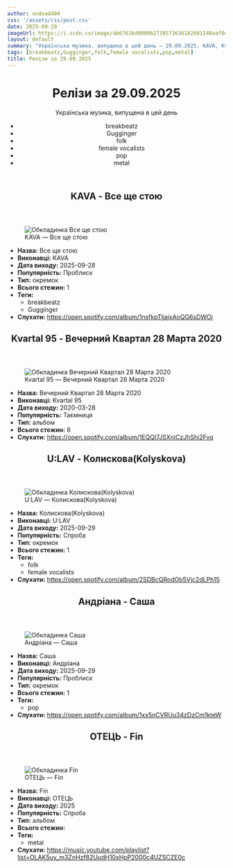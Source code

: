 ```yaml
---
author: undead404
css: '/assets/css/post.css'
date: 2025-09-29
imageUrl: https://i.scdn.co/image/ab67616d0000b2738571636182661140aaf04680
layout: default
summary: "Українська музика, випущена в цей день – 29.09.2025. KAVA, Kvartal 95, U:LAV, Андріана і ОТЕЦЬ"
tags: [breakbeatz,Gugginger,folk,female vocalists,pop,metal]
title: Релізи за 29.09.2025
---
```


<main class="main-content">
  <header>
    <h1>Релізи за <time datetime="2025-09-29">29.09.2025</time></h1>
    <p class="summary">Українська музика, випущена в цей день</p>
      <ul class="tags">
          <li>breakbeatz</li>
          <li>Gugginger</li>
          <li>folk</li>
          <li>female vocalists</li>
          <li>pop</li>
          <li>metal</li>
      </ul>
  </header>
  <section class="releases">
    <article class="release">
      <header>
        <h2>
          KAVA - Все ще стою
        </h2>
      </header>
      <figure>
        <img src="https://i.scdn.co/image/ab67616d0000b2738571636182661140aaf04680" alt="Обкладинка Все ще стою">
        <figcaption>KAVA — Все ще стою</figcaption>
      </figure>
      <ul>
        <li><strong>Назва:</strong> Все ще стою</li>
        <li><strong>Виконавці:</strong> KAVA</li>
        <li><strong>Дата виходу:</strong> 2025-09-28</li>
        <li><strong>Популярність:</strong> Проблиск</li>
        <li><strong>Тип:</strong> окремок</li>
        <li><strong>Всього стежин:</strong> 1</li>
            <li><strong>Теги:</strong>
            <ul class="tags">
                <li class="tag">breakbeatz</li>
                <li class="tag">Gugginger</li>
            </ul>
            </li>
        <li><strong>Слухати:</strong> <a href="https://open.spotify.com/album/1nsfkpTljajxAoQG6sDWOj" target="_blank">https:&#x2F;&#x2F;open.spotify.com&#x2F;album&#x2F;1nsfkpTljajxAoQG6sDWOj</a></li>
      </ul>
    </article>
    <article class="release">
      <header>
        <h2>
          Kvartal 95 - Вечерний Квартал 28 Марта 2020
        </h2>
      </header>
      <figure>
        <img src="https://i.scdn.co/image/ab67616d0000b273a9fc9bae20038e3e0d529be9" alt="Обкладинка Вечерний Квартал 28 Марта 2020">
        <figcaption>Kvartal 95 — Вечерний Квартал 28 Марта 2020</figcaption>
      </figure>
      <ul>
        <li><strong>Назва:</strong> Вечерний Квартал 28 Марта 2020</li>
        <li><strong>Виконавці:</strong> Kvartal 95</li>
        <li><strong>Дата виходу:</strong> 2020-03-28</li>
        <li><strong>Популярність:</strong> Таємниця</li>
        <li><strong>Тип:</strong> альбом</li>
        <li><strong>Всього стежин:</strong> 8</li>
        <li><strong>Слухати:</strong> <a href="https://open.spotify.com/album/1EQQl7JSXniCzJhShi2Fvq" target="_blank">https:&#x2F;&#x2F;open.spotify.com&#x2F;album&#x2F;1EQQl7JSXniCzJhShi2Fvq</a></li>
      </ul>
    </article>
    <article class="release">
      <header>
        <h2>
          U:LAV - Колискова(Kolyskova)
        </h2>
      </header>
      <figure>
        <img src="https://i.scdn.co/image/ab67616d0000b2737219adcafc5f0e23764a482d" alt="Обкладинка Колискова(Kolyskova)">
        <figcaption>U:LAV — Колискова(Kolyskova)</figcaption>
      </figure>
      <ul>
        <li><strong>Назва:</strong> Колискова(Kolyskova)</li>
        <li><strong>Виконавці:</strong> U:LAV</li>
        <li><strong>Дата виходу:</strong> 2025-09-29</li>
        <li><strong>Популярність:</strong> Спроба</li>
        <li><strong>Тип:</strong> окремок</li>
        <li><strong>Всього стежин:</strong> 1</li>
            <li><strong>Теги:</strong>
            <ul class="tags">
                <li class="tag">folk</li>
                <li class="tag">female vocalists</li>
            </ul>
            </li>
        <li><strong>Слухати:</strong> <a href="https://open.spotify.com/album/2SDBcQRodOb5Vjc2dLPh15" target="_blank">https:&#x2F;&#x2F;open.spotify.com&#x2F;album&#x2F;2SDBcQRodOb5Vjc2dLPh15</a></li>
      </ul>
    </article>
    <article class="release">
      <header>
        <h2>
          Андріана - Саша
        </h2>
      </header>
      <figure>
        <img src="https://i.scdn.co/image/ab67616d0000b273435771093a2c29c22339b28b" alt="Обкладинка Саша">
        <figcaption>Андріана — Саша</figcaption>
      </figure>
      <ul>
        <li><strong>Назва:</strong> Саша</li>
        <li><strong>Виконавці:</strong> Андріана</li>
        <li><strong>Дата виходу:</strong> 2025-09-29</li>
        <li><strong>Популярність:</strong> Проблиск</li>
        <li><strong>Тип:</strong> окремок</li>
        <li><strong>Всього стежин:</strong> 1</li>
            <li><strong>Теги:</strong>
            <ul class="tags">
                <li class="tag">pop</li>
            </ul>
            </li>
        <li><strong>Слухати:</strong> <a href="https://open.spotify.com/album/1xx5nCVRUu34zDzCm1kteW" target="_blank">https:&#x2F;&#x2F;open.spotify.com&#x2F;album&#x2F;1xx5nCVRUu34zDzCm1kteW</a></li>
      </ul>
    </article>
    <article class="release">
      <header>
        <h2>
          ОТЕЦЬ - Fin
        </h2>
      </header>
      <figure>
        <img src="https://lh3.googleusercontent.com/kGv3c48M2NNkaLvEhwfTWX8ywPzPnHO7E5pVXcrIIPUIV7TLTRP3xYeemA3k2LZ4h_eYO8FNDyoBCrtf=w544-h544-l90-rj" alt="Обкладинка Fin">
        <figcaption>ОТЕЦЬ — Fin</figcaption>
      </figure>
      <ul>
        <li><strong>Назва:</strong> Fin</li>
        <li><strong>Виконавці:</strong> ОТЕЦЬ</li>
        <li><strong>Дата виходу:</strong> 2025</li>
        <li><strong>Популярність:</strong> Спроба</li>
        <li><strong>Тип:</strong> альбом</li>
        <li><strong>Всього стежин:</strong> </li>
            <li><strong>Теги:</strong>
            <ul class="tags">
                <li class="tag">metal</li>
            </ul>
            </li>
        <li><strong>Слухати:</strong> <a href="https://music.youtube.com/playlist?list=OLAK5uy_m3ZnHzf82UudH10xHpP2000c4UZSCZE0c" target="_blank">https:&#x2F;&#x2F;music.youtube.com&#x2F;playlist?list&#x3D;OLAK5uy_m3ZnHzf82UudH10xHpP2000c4UZSCZE0c</a></li>
      </ul>
    </article>
  </section>
</main>